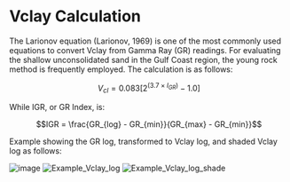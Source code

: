 # Vclay Calculation

The Larionov equation (Larionov, 1969) is one of the most commonly used equations to convert Vclay from Gamma Ray (GR) readings. For evaluating the shallow unconsolidated sand in the Gulf Coast region, the young rock method is frequently employed. The calculation is as follows:

```math
V_{cl} = 0.083[2^{(3.7 \times I_{GR})} - 1.0]
```

While IGR, or GR Index, is:

```math
IGR = \frac{GR_{log} - GR_{min}}{GR_{max} - GR_{min}}
```

Example showing the GR log, transformed to Vclay log, and shaded Vclay log as follows:

![image](https://github.com/ihfaruqi/Vclay-Calculation/assets/173105583/6c6f5928-91a9-4385-8121-ff498c744e69)
![Example_Vclay_log](https://github.com/ihfaruqi/Vclay-Calculation/assets/173105583/56bf90ed-a880-4bdb-87df-9ecd21023fe4)
![Example_Vclay_log_shade](https://github.com/ihfaruqi/Vclay-Calculation/assets/173105583/45ebfbae-9986-4d7e-b8f4-13b1c32bbdac)
